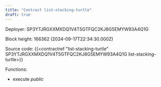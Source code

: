 ```yaml
---
title: "Contract list-stacking-turtle"
draft: true
---
```

Deployer: SP3YTJRGXXMXDQ1V4T5GTFQC2KJ8G5EMYW93A4Q1G


 



Block height: 166362 (2024-09-17T22:34:30.000Z)

Source code: {{<contractref "list-stacking-turtle" SP3YTJRGXXMXDQ1V4T5GTFQC2KJ8G5EMYW93A4Q1G list-stacking-turtle>}}

Functions:

* execute _public_
